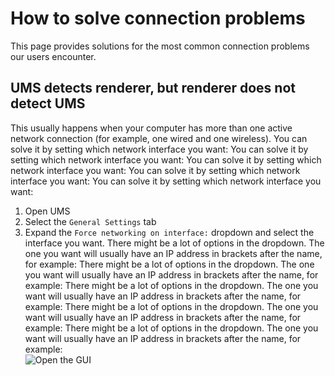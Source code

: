 # How to solve connection problems

This page provides solutions for the most common connection problems our users encounter.

## UMS detects renderer, but renderer does not detect UMS

This usually happens when your computer has more than one active network connection (for example, one wired and one wireless). You can solve it by setting which network interface you want: You can solve it by setting which network interface you want: You can solve it by setting which network interface you want: You can solve it by setting which network interface you want: You can solve it by setting which network interface you want:

1. Open UMS
2. Select the `General Settings` tab
3. Expand the `Force networking on interface:` dropdown and select the interface you want. There might be a lot of options in the dropdown. The one you want will usually have an IP address in brackets after the name, for example: There might be a lot of options in the dropdown. The one you want will usually have an IP address in brackets after the name, for example: There might be a lot of options in the dropdown. The one you want will usually have an IP address in brackets after the name, for example: There might be a lot of options in the dropdown. The one you want will usually have an IP address in brackets after the name, for example: There might be a lot of options in the dropdown. The one you want will usually have an IP address in brackets after the name, for example:  
   ![Open the GUI](@site/docs/guides/img/how-to-solve-connection-problems.png)